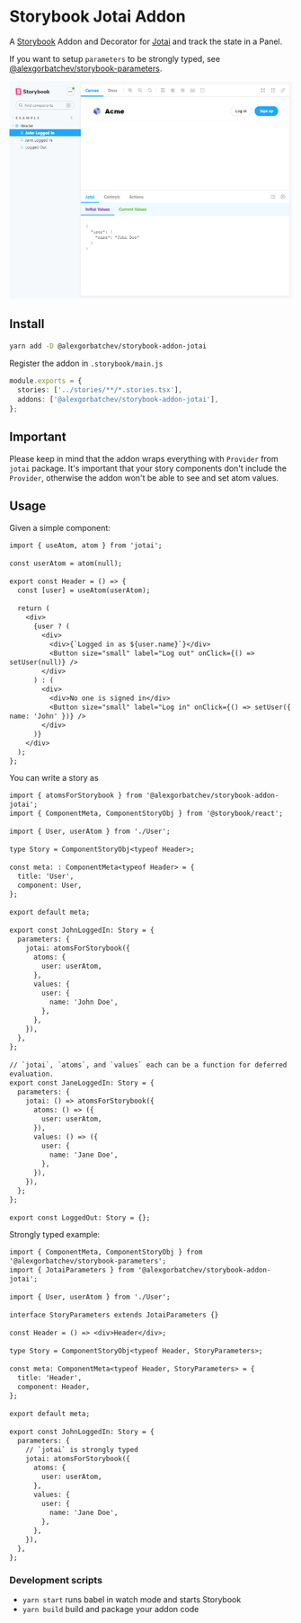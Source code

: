 # Storybook Jotai Addon

A [Storybook](https://storybook.js.org/) Addon and Decorator for [Jotai](https://jotai.org) and track the state in a Panel.

If you want to setup `parameters` to be strongly typed, see [@alexgorbatchev/storybook-parameters](https://github.com/alexgorbatchev/storybook-parameters).

![](./screenshot.png)

## Install

```sh
yarn add -D @alexgorbatchev/storybook-addon-jotai
```

Register the addon in `.storybook/main.js`

```ts
module.exports = {
  stories: ['../stories/**/*.stories.tsx'],
  addons: ['@alexgorbatchev/storybook-addon-jotai'],
};
```

## Important

Please keep in mind that the addon wraps everything with `Provider` from `jotai` package. It's important
that your story components don't include the `Provider`, otherwise the addon won't be able to see and set
atom values.

## Usage

Given a simple component:

```tsx
import { useAtom, atom } from 'jotai';

const userAtom = atom(null);

export const Header = () => {
  const [user] = useAtom(userAtom);

  return (
    <div>
      {user ? (
        <div>
          <div>{`Logged in as ${user.name}`}</div>
          <Button size="small" label="Log out" onClick={() => setUser(null)} />
        </div>
      ) : (
        <div>
          <div>No one is signed in</div>
          <Button size="small" label="Log in" onClick={() => setUser({ name: 'John' })} />
        </div>
      )}
    </div>
  );
};
```

You can write a story as

```tsx
import { atomsForStorybook } from '@alexgorbatchev/storybook-addon-jotai';
import { ComponentMeta, ComponentStoryObj } from '@storybook/react';

import { User, userAtom } from './User';

type Story = ComponentStoryObj<typeof Header>;

const meta: : ComponentMeta<typeof Header> = {
  title: 'User',
  component: User,
};

export default meta;

export const JohnLoggedIn: Story = {
  parameters: {
    jotai: atomsForStorybook({
      atoms: {
        user: userAtom,
      },
      values: {
        user: {
          name: 'John Doe',
        },
      },
    }),
  },
};

// `jotai`, `atoms`, and `values` each can be a function for deferred evaluation.
export const JaneLoggedIn: Story = {
  parameters: {
    jotai: () => atomsForStorybook({
      atoms: () => ({
        user: userAtom,
      }),
      values: () => ({
        user: {
          name: 'Jane Doe',
        },
      }),
    }),
  };
};

export const LoggedOut: Story = {};
```

Strongly typed example:

```tsx
import { ComponentMeta, ComponentStoryObj } from '@alexgorbatchev/storybook-parameters';
import { JotaiParameters } from '@alexgorbatchev/storybook-addon-jotai';

import { User, userAtom } from './User';

interface StoryParameters extends JotaiParameters {}

const Header = () => <div>Header</div>;

type Story = ComponentStoryObj<typeof Header, StoryParameters>;

const meta: ComponentMeta<typeof Header, StoryParameters> = {
  title: 'Header',
  component: Header,
};

export default meta;

export const JohnLoggedIn: Story = {
  parameters: {
    // `jotai` is strongly typed
    jotai: atomsForStorybook({
      atoms: {
        user: userAtom,
      },
      values: {
        user: {
          name: 'Jane Doe',
        },
      },
    }),
  },
};
```

### Development scripts

- `yarn start` runs babel in watch mode and starts Storybook
- `yarn build` build and package your addon code
